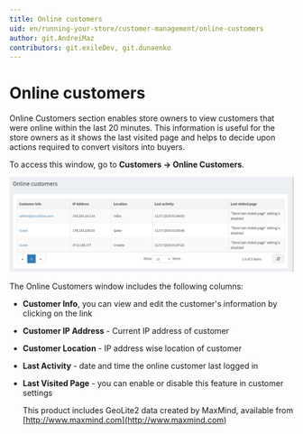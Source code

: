 ```yaml
---
title: Online customers
uid: en/running-your-store/customer-management/online-customers
author: git.AndreiMaz
contributors: git.exileDev, git.dunaenko
---
```


# Online customers

Online Customers section enables store owners to view customers that were online within the last 20 minutes. This information is useful for the store owners as it shows the last visited page and helps to decide upon actions required to convert visitors into buyers.

To access this window, go to **Customers → Online Customers**.

![online-customers](_static/online-customers/online-customers.png)

The Online Customers window includes the following columns:

- **Customer Info**, you can view and edit the customer's information by clicking on the link
- **Customer IP Address** - Current IP address of customer
- **Customer Location** - IP address wise location of customer
- **Last Activity** - date and time the online customer last logged in
- **Last Visited Page** - you can enable or disable this feature in customer settings 

	This product includes GeoLite2 data created by MaxMind, available from [http://www.maxmind.com](http://www.maxmind.com)
